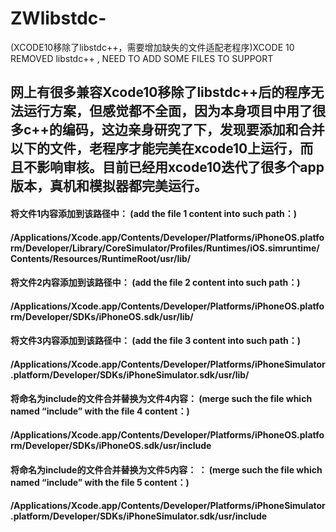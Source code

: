 # ZWlibstdc-
(XCODE10移除了libstdc++，需要增加缺失的文件适配老程序)XCODE 10 REMOVED libstdc++ , NEED TO ADD SOME FILES TO SUPPORT

## 网上有很多兼容Xcode10移除了libstdc++后的程序无法运行方案，但感觉都不全面，因为本身项目中用了很多c++的编码，这边亲身研究了下，发现要添加和合并以下的文件，老程序才能完美在xcode10上运行，而且不影响审核。目前已经用xcode10迭代了很多个app版本，真机和模拟器都完美运行。

#### 将文件1内容添加到该路径中： (add the file 1 content into such path：)
#### /Applications/Xcode.app/Contents/Developer/Platforms/iPhoneOS.platform/Developer/Library/CoreSimulator/Profiles/Runtimes/iOS.simruntime/Contents/Resources/RuntimeRoot/usr/lib/

#### 将文件2内容添加到该路径中： (add the file 2 content into such path：)
#### /Applications/Xcode.app/Contents/Developer/Platforms/iPhoneOS.platform/Developer/SDKs/iPhoneOS.sdk/usr/lib/

#### 将文件3内容添加到该路径中： (add the file 3 content into such path：)
#### /Applications/Xcode.app/Contents/Developer/Platforms/iPhoneSimulator.platform/Developer/SDKs/iPhoneSimulator.sdk/usr/lib/

#### 将命名为include的文件合并替换为文件4内容： (merge such the file which named “include” with  the file 4 content：)
#### /Applications/Xcode.app/Contents/Developer/Platforms/iPhoneOS.platform/Developer/SDKs/iPhoneOS.sdk/usr/include

#### 将命名为include的文件合并替换为文件5内容： ： (merge such the file which named “include” with  the file 5 content：)
#### /Applications/Xcode.app/Contents/Developer/Platforms/iPhoneSimulator.platform/Developer/SDKs/iPhoneSimulator.sdk/usr/include
